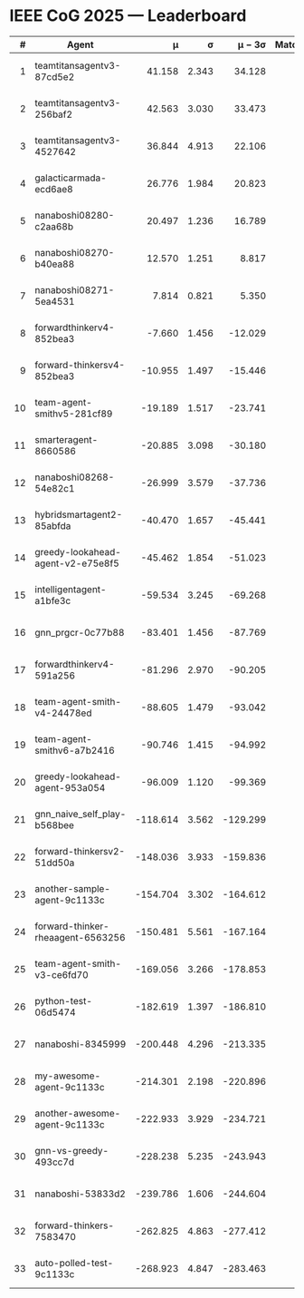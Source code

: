 # IEEE CoG 2025 — Leaderboard

| # | Agent | μ | σ | μ − 3σ | Matches | Updated |
|---:|---|---:|---:|---:|---:|---|
| 1 | teamtitansagentv3-87cd5e2 | 41.158 | 2.343 | 34.128 | 640 | 2025-09-01 01:35 |
| 2 | teamtitansagentv3-256baf2 | 42.563 | 3.030 | 33.473 | 620 | 2025-09-01 01:35 |
| 3 | teamtitansagentv3-4527642 | 36.844 | 4.913 | 22.106 | 520 | 2025-09-01 01:35 |
| 4 | galacticarmada-ecd6ae8 | 26.776 | 1.984 | 20.823 | 740 | 2025-09-01 01:35 |
| 5 | nanaboshi08280-c2aa68b | 20.497 | 1.236 | 16.789 | 700 | 2025-09-01 01:35 |
| 6 | nanaboshi08270-b40ea88 | 12.570 | 1.251 | 8.817 | 760 | 2025-09-01 01:35 |
| 7 | nanaboshi08271-5ea4531 | 7.814 | 0.821 | 5.350 | 680 | 2025-09-01 01:35 |
| 8 | forwardthinkerv4-852bea3 | -7.660 | 1.456 | -12.029 | 691 | 2025-09-01 01:35 |
| 9 | forward-thinkersv4-852bea3 | -10.955 | 1.497 | -15.446 | 380 | 2025-09-01 01:35 |
| 10 | team-agent-smithv5-281cf89 | -19.189 | 1.517 | -23.741 | 700 | 2025-09-01 01:35 |
| 11 | smarteragent-8660586 | -20.885 | 3.098 | -30.180 | 485 | 2025-09-01 01:35 |
| 12 | nanaboshi08268-54e82c1 | -26.999 | 3.579 | -37.736 | 940 | 2025-09-01 01:35 |
| 13 | hybridsmartagent2-85abfda | -40.470 | 1.657 | -45.441 | 527 | 2025-09-01 01:35 |
| 14 | greedy-lookahead-agent-v2-e75e8f5 | -45.462 | 1.854 | -51.023 | 790 | 2025-09-01 01:35 |
| 15 | intelligentagent-a1bfe3c | -59.534 | 3.245 | -69.268 | 631 | 2025-09-01 01:35 |
| 16 | gnn_prgcr-0c77b88 | -83.401 | 1.456 | -87.769 | 640 | 2025-09-01 01:35 |
| 17 | forwardthinkerv4-591a256 | -81.296 | 2.970 | -90.205 | 520 | 2025-09-01 01:35 |
| 18 | team-agent-smith-v4-24478ed | -88.605 | 1.479 | -93.042 | 620 | 2025-09-01 01:35 |
| 19 | team-agent-smithv6-a7b2416 | -90.746 | 1.415 | -94.992 | 780 | 2025-09-01 01:35 |
| 20 | greedy-lookahead-agent-953a054 | -96.009 | 1.120 | -99.369 | 710 | 2025-09-01 01:35 |
| 21 | gnn_naive_self_play-b568bee | -118.614 | 3.562 | -129.299 | 320 | 2025-09-01 01:35 |
| 22 | forward-thinkersv2-51dd50a | -148.036 | 3.933 | -159.836 | 420 | 2025-09-01 01:35 |
| 23 | another-sample-agent-9c1133c | -154.704 | 3.302 | -164.612 | 660 | 2025-09-01 01:35 |
| 24 | forward-thinker-rheaagent-6563256 | -150.481 | 5.561 | -167.164 | 780 | 2025-09-01 01:35 |
| 25 | team-agent-smith-v3-ce6fd70 | -169.056 | 3.266 | -178.853 | 560 | 2025-09-01 01:35 |
| 26 | python-test-06d5474 | -182.619 | 1.397 | -186.810 | 540 | 2025-09-01 01:35 |
| 27 | nanaboshi-8345999 | -200.448 | 4.296 | -213.335 | 560 | 2025-09-01 01:35 |
| 28 | my-awesome-agent-9c1133c | -214.301 | 2.198 | -220.896 | 680 | 2025-09-01 01:35 |
| 29 | another-awesome-agent-9c1133c | -222.933 | 3.929 | -234.721 | 820 | 2025-09-01 01:35 |
| 30 | gnn-vs-greedy-493cc7d | -228.238 | 5.235 | -243.943 | 660 | 2025-09-01 01:35 |
| 31 | nanaboshi-53833d2 | -239.786 | 1.606 | -244.604 | 600 | 2025-09-01 01:35 |
| 32 | forward-thinkers-7583470 | -262.825 | 4.863 | -277.412 | 580 | 2025-09-01 01:35 |
| 33 | auto-polled-test-9c1133c | -268.923 | 4.847 | -283.463 | 880 | 2025-09-01 01:35 |
